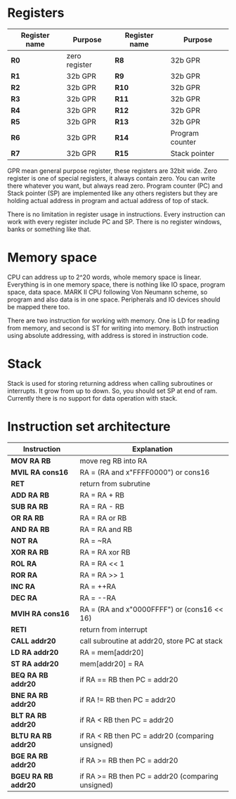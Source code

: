 # Registers

Register name | Purpose        |Register name | Purpose            
--------------|----------------|--------------|---------------
**R0**        | zero register  |**R8**        | 32b GPR
**R1**        | 32b GPR        |**R9**        | 32b GPR
**R2**        | 32b GPR        |**R10**       | 32b GPR
**R3**        | 32b GPR        |**R11**       | 32b GPR
**R4**        | 32b GPR        |**R12**       | 32b GPR
**R5**        | 32b GPR        |**R13**       | 32b GPR
**R6**        | 32b GPR        |**R14**       | Program counter
**R7**        | 32b GPR        |**R15**       | Stack pointer

GPR mean general purpose register, these registers are 32bit wide. Zero register is one of special registers, it always contain zero. You can write there whatever you want, but always read zero. Program counter (PC) and Stack pointer (SP) are implemented like any others registers but they are holding actual address in program and actual address of top of stack.

There is no limitation in register usage in instructions. Every instruction can work with every register include PC and SP. There is no register windows, banks or something like that.

# Memory space

CPU can address up to 2^20 words, whole memory space is linear. Everything is in one memory space, there is nothing like IO space, program space, data space. MARK II CPU following Von Neumann scheme, so program and also data is in one space. Peripherals and IO devices should be mapped there too. 

There are two instruction for working with memory. One is LD for reading from memory, and second is ST for writing into memory. Both instruction using absolute addressing, with address is stored in instruction code.

# Stack

Stack is used for storing returning address when calling subroutines or interrupts. It grow from up to down. So, you should set SP at end of ram. Currently there is no support for data operation with stack. 

# Instruction set architecture

Instruction              | Explanation
-------------------------|---------------------
**MOV RA RB**            | move reg RB into RA
**MVIL RA cons16**       | RA = (RA and x"FFFF0000") or cons16  
**RET**                  | return from subrutine
**ADD RA RB**            | RA = RA + RB
**SUB RA RB**            | RA = RA - RB 
**OR RA RB**             | RA = RA or RB
**AND RA RB**            | RA = RA and RB
**NOT RA**               | RA = ~RA
**XOR RA RB**            | RA = RA xor RB
**ROL RA**               | RA = RA << 1
**ROR RA**               | RA = RA >> 1
**INC RA**               | RA = ++RA
**DEC RA**               | RA = --RA
**MVIH RA cons16**       | RA = (RA and x"0000FFFF") or (cons16 << 16)  
**RETI**                 | return from interrupt
**CALL addr20**          | call subroutine at addr20, store PC at stack
**LD RA addr20**         | RA = mem[addr20]
**ST RA addr20**         | mem[addr20] = RA
**BEQ RA RB addr20**     | if RA == RB then PC = addr20
**BNE RA RB addr20**     | if RA != RB then PC = addr20
**BLT RA RB addr20**     | if RA < RB then PC = addr20
**BLTU RA RB addr20**    | if RA < RB then PC = addr20 (comparing unsigned)
**BGE RA RB addr20**     | if RA >= RB then PC = addr20
**BGEU RA RB addr20**    | if RA >= RB then PC = addr20 (comparing unsigned)
